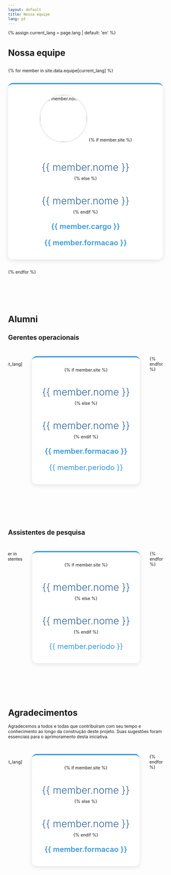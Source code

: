 ```yaml
---
layout: default
title: Nossa equipe
lang: pt
---
```


{% assign current_lang = page.lang | default: 'en' %}

<style>

p {
  margin-bottom: 0.5rem !important;
}

a {
  color: #369;
  font-family: inherit;
  text-decoration: none;
  font-weight: 300;
}

h3 {
  font-weight: 300;
}

a:hover {
  color: #147;
  text-decoration: none;
}

a:visited {
  color: #525;
}

.team-grid {
    display: grid;
    grid-template-columns: repeat(auto-fit, minmax(300px, 1fr));
    gap: 2rem;
    margin: 2rem 0 8rem 0;
}

.ex-team-grid {
  display: flex;
  gap: 2rem;
  overflow-x: auto;
  padding: 1rem 0;
  margin: 2rem 0 8rem 0;
  scroll-snap-type: x mandatory;
}

.ex-team-card {
  min-width: 200px; /* Set the card width */
  flex-shrink: 0;
  scroll-snap-align: start;
  background: white;
  border-radius: 15px;
  padding: 2rem;
  text-align: center;
  box-shadow: 0 4px 15px rgba(0,0,0,0.1);
  transition: transform 0.3s ease;
  border-top: 4px solid #3498db;
}

.team-card {
    background: white;
    border-radius: 15px;
    padding: 2rem;
    text-align: center;
    box-shadow: 0 4px 15px rgba(0,0,0,0.1);
    transition: transform 0.3s ease;
    border-top: 4px solid #3498db;
}

.team-card:hover {
    transform: translateY(-5px);
    box-shadow: 0 8px 25px rgba(0,0,0,0.15);
}

.ex-team-card:hover {
    transform: translateY(-5px);
    box-shadow: 0 8px 25px rgba(0,0,0,0.15);
}

.team-photo {
    width: 150px;
    height: 150px;
    border-radius: 50%;
    object-fit: cover;
    margin: 0 auto 1rem;
    border: 4px solid #ecf0f1;
}

.team-name {
    color: #369;
    font-size: 2rem;
    margin-bottom: 0.5rem;
    text-align: center;
}

.team-card.team-name{
     margin-bottom: 2rem;
}

.team-role {
    color: #3498db;
    font-weight: 600;
    font-size: 1.5rem;
}

.ex-team-grid.team-role {
    max-width: 200px;
}

.team-year {
    color: #3498db;
    font-weight: 400;
    font-size: 1.5rem;
}

</style>

# Nossa equipe

<div class="team-grid">
{% for member in site.data.equipe[current_lang] %}
  <div class="team-card">
    <img src="{{ member.photo | relative_url }}" alt="{{ member.nome }}" class="team-photo">
    {% if member.site %}
      <h3 class="team-name"><a href="{{ member.site }}" target="_blank">{{ member.nome }}</a></h3>
    {% else %}
      <h3 class="team-name">{{ member.nome }}</h3>
    {% endif %}
    <p class="team-role">{{ member.cargo }}</p>
    <p class="team-role">{{ member.formacao }}</p>
  </div>
{% endfor %}
</div>

# Alumni

## Gerentes operacionais

<div class="ex-team-grid">
{% for member in site.data.gerentes[current_lang] %}
  <div class="ex-team-card">
    {% if member.site %}
      <h3 class="team-name"><a href="{{ member.site }}" target="_blank">{{ member.nome }}</a></h3>
    {% else %}
      <h3 class="team-name">{{ member.nome }}</h3>
    {% endif %}
    <p class="team-role">{{ member.formacao }}</p>
    <p class="team-year">{{ member.periodo }}</p>
  </div>
{% endfor %}
</div>

## Assistentes de pesquisa

<div class="ex-team-grid">
{% for member in site.data.assistentes %}
  <div class="ex-team-card">
    {% if member.site %}
      <h3 class="team-name"><a href="{{ member.site }}" target="_blank">{{ member.nome }}</a></h3>
    {% else %}
      <h3 class="team-name">{{ member.nome }}</h3>
    {% endif %}
    <p class="team-year">{{ member.periodo }}</p>
  </div>
{% endfor %}
</div>

# Agradecimentos

Agradecemos a todos e todas que contribuíram com seu tempo e conhecimento ao longo da construção deste projeto. Suas sugestões foram essenciais para o aprimoramento desta iniciativa.

<div class="ex-team-grid">
{% for member in site.data.agradecimentos[current_lang] %}
  <div class="ex-team-card">
    {% if member.site %}
      <h3 class="team-name"><a href="{{ member.site }}" target="_blank">{{ member.nome }}</a></h3>
    {% else %}
      <h3 class="team-name">{{ member.nome }}</h3>
    {% endif %}
    <p class="team-role">{{ member.formacao }}</p>
  </div>
{% endfor %}
</div>